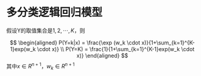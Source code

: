 # 多分类逻辑回归模型

假设Y的取值集合是${1, 2, \cdots, K}$，则  

$$
\begin{aligned}
P(Y=k|x) = \frac{\exp (w_k \cdot x)}{1+\sum_{k=1}^{K-1}exp(w_k \cdot x)}  \\
P(Y=K) = \frac{1}{1+\sum_{k=1}^{K-1}exp(w_k \cdot x)}
\end{aligned}
$$
其中$x \in R^{n+1}$，$w_k \in R^{n+1}$